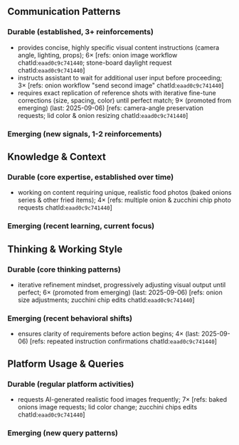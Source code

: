 ## Communication Patterns
### Durable (established, 3+ reinforcements)
- provides concise, highly specific visual content instructions (camera angle, lighting, props); 6× [refs: onion image workflow chatId:`eaad0c9c741440`; stone-board daylight request chatId:`eaad0c9c741440`]
- instructs assistant to wait for additional user input before proceeding; 3× [refs: onion workflow "send second image" chatId:`eaad0c9c741440`]
- requires exact replication of reference shots with iterative fine-tune corrections (size, spacing, color) until perfect match; 9× (promoted from emerging) (last: 2025-09-06) [refs: camera-angle preservation requests; lid color & onion resizing chatId:`eaad0c9c741440`]

### Emerging (new signals, 1-2 reinforcements)

## Knowledge & Context
### Durable (core expertise, established over time)
- working on content requiring unique, realistic food photos (baked onions series & other fried items); 4× [refs: multiple onion & zucchini chip photo requests chatId:`eaad0c9c741440`]

### Emerging (recent learning, current focus)

## Thinking & Working Style
### Durable (core thinking patterns)
- iterative refinement mindset, progressively adjusting visual output until perfect; 6× (promoted from emerging) (last: 2025-09-06) [refs: onion size adjustments; zucchini chip edits chatId:`eaad0c9c741440`]

### Emerging (recent behavioral shifts)
- ensures clarity of requirements before action begins; 4× (last: 2025-09-06) [refs: repeated instruction confirmations chatId:`eaad0c9c741440`]

## Platform Usage & Queries
### Durable (regular platform activities)
- requests AI-generated realistic food images frequently; 7× [refs: baked onions image requests; lid color change; zucchini chips edits chatId:`eaad0c9c741440`]

### Emerging (new query patterns)
